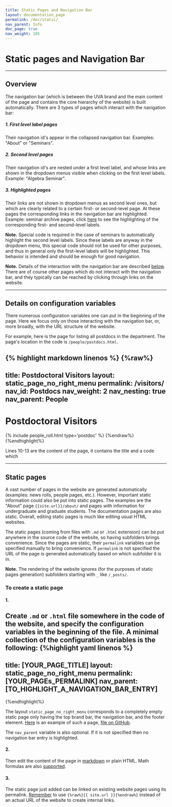 ```yaml
---
title: Static Pages and Navigation Bar
layout: documentation_page
permalink: /doc/static/
nav_parent: Info
doc_page: true
nav_weight: 105
---
```


# Static pages and Navigation Bar

---

## Overview

The navigation bar
(which is between the UVA brand and the main content of the page and contains the core hierarchy of the website)
is built automatically. 
There are 3 types of pages which interact with the navigation bar:

##### 1. First level label pages

Their navigation id's appear in the collapsed navigation bar. Examples: "About" or "Seminars".

##### 2. Second level pages

Their navigation id's are nested under a first level label, and 
whose links are shown in the dropdown menus visible when clicking on the first level labels. Example: "Algebra Seminar".

##### 3. Highlighted pages

Their links are not shown in dropdown menus as second level ones, but which are clearly related to a certain first- or second-level page. At these pages the corresponding links in the navigation bar are highlighted. Example: seminar archive pages, click [here]({{site.url}}/seminars/algebra/2008-09/) to see the highlighting of the corresponding first- and second-level labels.

**Note.** Special code is required in the case of seminars to automatically highlight the second level labels. 
Since these labels are anyway in the dropdown menu, this special code should not be used for other purposes, and 
thus in general only the first-level labels will be highlighted. This behavior is intended and should be enough for good 
navigation.

**Note.** Details of the interaction with the navigation bar are described [below](#conf_var). 
There are of course other pages which do not interact with the navigation bar, 
and they typically can be reached by clicking through links on the website. 

---

## <a name="conf_var">Details on configuration variables</a>

There numerous configuration variables one can put in the beginning of the page. 
Here we focus only on those interacting with the navigation bar, or, more broadly, with
the URL structure of the website.

For example, here is the page for listing all postdocs in the department.
The page's location in the code is `/people/postdocs.html`.

{% highlight markdown linenos %}
{%raw%}
---
title: Postdoctoral Visitors
layout: static_page_no_right_menu
permalink: /visitors/
nav_id: Postdocs
nav_weight: 2
nav_nesting: true
nav_parent: People
---

<h1 class="mb-4">Postdoctoral Visitors</h1>

{% include people_roll.html type='postdoc' %}
{%endraw%}
{%endhighlight%}

Lines 10-13 are the content of the page, it contains the title and 
a code which 


---

## Static pages

A vast number of pages in the website are generated automatically 
(examples: news rolls, people pages, etc.). 
However, important static information could also be put into
static pages. The examples are the "About" page `{{site.url}}/about/`
and pages with information for undergraduate and graduate students.
The documentation pages are also static. 
Overall, editing static pages is much like editing usual HTML websites.

The static pages (coming from files with `.md` or `.html` extension)
can be put anywhere in the source code of the website,
so having subfolders brings convenience.
Since the pages are static, their `permalink` variables can be 
specified manually to bring convenience. 
If `permalink` is not specified the URL of the page is generated automatically 
based on which subfolder it is in.

**Note.** The rendering of the 
website ignores
(for the purposes of static pages generation)
subfolders starting with `_` like `/_posts/`.

### To create a static page

#### 1.

Create `.md` or `.html` file somewhere in the code of the website, and 
specify the configuration variables in the beginning of the file. A minimal collection of the configuration 
variables is the following:
{%highlight yaml linenos %}
---
title: [YOUR_PAGE_TITLE]
layout: static_page_no_right_menu
permalink: [YOUR_PAGEs_PERMALINK]
nav_parent: [TO_HIGHLIGHT_A_NAVIGATION_BAR_ENTRY]
---
{%endhighlight%}

The layout `static_page_no_right_menu` corresponds to a completely empty static page
only having the top brand bar, the navigation bar, and the footer element. 
[Here]({{site.url}}/emptypage/) is an example of such a page, [file on GitHub](https://raw.githubusercontent.com/uva-math/uva-math-code/master/emptypage.md).

The `nav_parent` variable is also optional. If it is not specified then 
no navigation bar entry is highlighted.

#### 2.

Then edit the content of the page in 
[markdown](https://github.com/adam-p/markdown-here/wiki/Markdown-Cheatsheet)
or plain HTML.
Math formulas are also [supported]({{site.url}}/doc/math/).

#### 3.

The static page just added can be linked on existing website pages
using its permalink. [Remember]({{site.url}}/doc/reminders/) to use 
`{%raw%}{{ site.url }}{%endraw%}`
instead of an actual URL of the website to create internal links.
